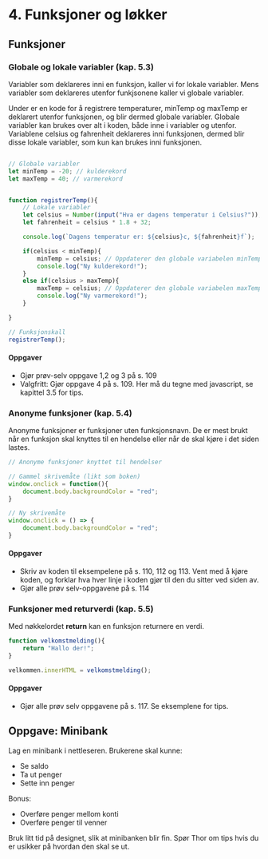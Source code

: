 # 4. Funksjoner og løkker

## Funksjoner

### Globale og lokale variabler (kap. 5.3)

Variabler som deklareres inni en funksjon, kaller vi for lokale variabler.
Mens variabler som deklareres utenfor funkjsonene kaller vi globale variabler.

Under er en kode for å registrere temperaturer, minTemp og maxTemp er deklarert utenfor funksjonen, og blir dermed globale variabler.
Globale variabler kan brukes over alt i koden, både inne i variabler og utenfor.
Variablene celsius og fahrenheit deklareres inni funksjonen, dermed blir disse lokale variabler, som kun kan brukes inni funksjonen.

```javascript

// Globale variabler
let minTemp = -20; // kulderekord
let maxTemp = 40; // varmerekord


function registrerTemp(){
    // Lokale variabler
    let celsius = Number(input("Hva er dagens temperatur i Celsius?"));
    let fahrenheit = celsius * 1.8 + 32;

    console.log(`Dagens temperatur er: ${celsius}c, ${fahrenheit}f`);

    if(celsius < minTemp){
        minTemp = celsius; // Oppdaterer den globale variabelen minTemp
        console.log("Ny kulderekord!");
    }
    else if(celsius > maxTemp){
        maxTemp = celsius; // Oppdaterer den globale variabelen maxTemp
        console.log("Ny varmerekord!");
    }

}

// Funksjonskall
registrerTemp();
```

#### Oppgaver

- Gjør prøv-selv oppgave 1,2 og 3 på s. 109
- Valgfritt: Gjør oppgave 4 på s. 109. Her må du tegne med javascript, se kapittel 3.5 for tips.

### Anonyme funksjoner (kap. 5.4)

Anonyme funksjoner er funksjoner uten funksjonsnavn.
De er mest brukt når en funksjon skal knyttes til en hendelse eller når de skal kjøre i det siden lastes.

```javascript
// Anonyme funksjoner knyttet til hendelser

// Gammel skrivemåte (likt som boken)
window.onclick = function(){
    document.body.backgroundColor = "red";
}

// Ny skrivemåte
window.onclick = () => {
    document.body.backgroundColor = "red";
}
```

#### Oppgaver

- Skriv av koden til eksempelene på s. 110, 112 og 113. Vent med å kjøre koden, og forklar hva hver linje i koden gjør til den du sitter ved siden av.
- Gjør alle prøv selv-oppgavene på s. 114

### Funksjoner med returverdi (kap. 5.5)

Med nøkkelordet **return** kan en funksjon returnere en verdi.

```javascript
function velkomstmelding(){
    return "Hallo der!";
}

velkommen.innerHTML = velkomstmelding();
```

#### Oppgaver

- Gjør alle prøv selv oppgavene på s. 117. Se eksemplene for tips.
  
## Oppgave: Minibank

Lag en minibank i nettleseren.
Brukerene skal kunne:

- Se saldo
- Ta ut penger
- Sette inn penger

Bonus:

- Overføre penger mellom konti
- Overføre penger til venner

Bruk litt tid på designet, slik at minibanken blir fin.
Spør Thor om tips hvis du er usikker på hvordan den skal se ut.
